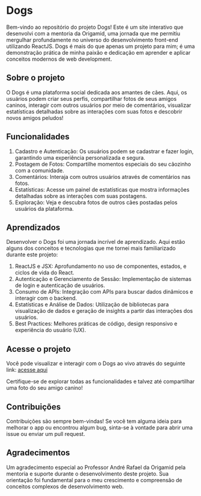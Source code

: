 
# Dogs

Bem-vindo ao repositório do projeto Dogs! Este é um site interativo que desenvolvi com a mentoria da Origamid, uma jornada que me permitiu mergulhar profundamente no universo do desenvolvimento front-end utilizando ReactJS. Dogs é mais do que apenas um projeto para mim; é uma demonstração prática de minha paixão e dedicação em aprender e aplicar conceitos modernos de web development.

## Sobre o projeto

O Dogs é uma plataforma social dedicada aos amantes de cães. Aqui, os usuários podem criar seus perfis, compartilhar fotos de seus amigos caninos, interagir com outros usuários por meio de comentários, visualizar estatísticas detalhadas sobre as interações com suas fotos e descobrir novos amigos peludos!

## Funcionalidades

1. Cadastro e Autenticação: Os usuários podem se cadastrar e fazer login, garantindo uma experiência personalizada e segura.
2. Postagem de Fotos: Compartilhe momentos especiais do seu cãozinho com a comunidade.
3. Comentários: Interaja com outros usuários através de comentários nas fotos.
4. Estatísticas: Acesse um painel de estatísticas que mostra informações detalhadas sobre as interações com suas postagens.
5. Exploração: Veja e descubra fotos de outros cães postadas pelos usuários da plataforma.

## Aprendizados

Desenvolver o Dogs foi uma jornada incrível de aprendizado. Aqui estão alguns dos conceitos e tecnologias que me tornei mais familiarizado durante este projeto:

1. ReactJS e JSX: Aprofundamento no uso de componentes, estados, e ciclos de vida do React.
2. Autenticação e Gerenciamento de Sessão: Implementação de sistemas de login e autenticação de usuários.
3. Consumo de APIs: Integração com APIs para buscar dados dinâmicos e interagir com o backend.
4. Estatísticas e Análise de Dados: Utilização de bibliotecas para visualização de dados e geração de insights a partir das interações dos usuários.
5. Best Practices: Melhores práticas de código, design responsivo e experiência do usuário (UX).

## Acesse o projeto

Você pode visualizar e interagir com o Dogs ao vivo através do seguinte link:  [acesse aqui](https://dogs-blush.vercel.app/)

Certifique-se de explorar todas as funcionalidades e talvez até compartilhar uma foto do seu amigo canino!

## Contribuições

Contribuições são sempre bem-vindas! Se você tem alguma ideia para melhorar o app ou encontrou algum bug, sinta-se à vontade para abrir uma issue ou enviar um pull request.

## Agradecimentos

Um agradecimento especial ao Professor André Rafael da Origamid pela mentoria e suporte durante o desenvolvimento deste projeto. Sua orientação foi fundamental para o meu crescimento e compreensão de conceitos complexos de desenvolvimento web.

